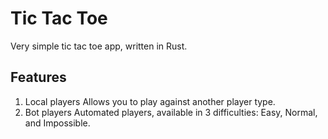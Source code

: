 # Tic Tac Toe

Very simple tic tac toe app, written in Rust.

## Features

1. Local players
   Allows you to play against another player type.
2. Bot players
   Automated players, available in 3 difficulties: Easy, Normal, and Impossible.
